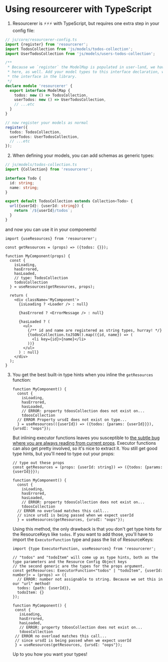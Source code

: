 # Using resourcerer with TypeScript

1. Resourcerer is ⚡⚡⚡ with TypeScript, but requires one extra step in your config file:

```ts
// js/core/resourcerer-config.ts
import {register} from 'resourcerer';
import TodosCollection from 'js/models/todos-collection';
import UserTodosCollection from 'js/models/users-todos-collection';

/**
 * Because we `register` the ModelMap is populated in user-land, we have to annotate its types
 * here, as well. Add your model types to this interface declaration, which will be merged with
 * the interface in the library.
 */
declare module 'resourcerer' {
  export interface ModelMap {
    todos: new () => TodosCollection,
    userTodos: new () => UserTodosCollection,
    // ...etc
  }
}

// now register your models as normal
register({
  todos: TodosCollection,
  userTodos: UserTodosCollection,
  // ...etc
});
```


2. When defining your models, you can add schemas as generic types:

```ts
// js/models/todos-collection.ts
import {Collection} from 'resourcerer';

interface Todo {
  id: string;
  name: string;
}

export default TodosCollection extends Collection<Todo> {
  url({userId}: {userId: string}) {
    return `/${userId}/todos`;
  }
}
```

and now you can use it in your components!

```tsx
import {useResources} from 'resourcerer';

const getResources = (props) => ({todos: {}});

function MyComponent(props) {
  const {
    isLoading,
    hasErrored,
    hasLoaded,
    // type: TodosCollection
    todosCollection
  } = useResources(getResources, props);

  return (
    <div className='MyComponent'>
      {isLoading ? <Loader /> : null}

      {hasErrored ? <ErrorMessage /> : null}

      {hasLoaded ? (
        <ul>
          {/** id and name are registered as string types, hurray! */}
          {todosCollection.toJSON().map(({id, name}) => (
            <li key={id}>{name}</li>
          ))}
        </ul>
      ) : null}
    </div>
  );
}
```


3. You get the best built-in type hints when you inline the `getResources` function:

    ```tsx
    function MyComponent() {
      const {
        isLoading,
        hasErrored,
        hasLoaded,
        // ERROR: property tdoosCollection does not exist on...
        tdoosCollection
      // ERROR Property ursdI does not exist on type...
      } = useResources(({userId}) => ({todos: {params: {userId}}}), {ursdI: "oops"});
    ```

   But inlining executor functions leaves you susceptible to [the subtle bug where you are always reading from current props](https://github.com/noahgrant/resourcerer/tree/typescript?tab=readme-ov-file#differences-between-useresources-and-withresources). Executor functions can also get pretty involved, so it's nice to extract it. You still get good type hints, but you'll need to type out your props:

    ```tsx
    // type out these props
    const getResources = (props: {userId: string}) => ({todos: {params: {userId}}});
    
    function MyComponent() {
      const {
        isLoading,
        hasErrored,
        hasLoaded,
        // ERROR: property tdoosCollection does not exist on...
        tdoosCollection
      // ERROR no overload matches this call...
      // since ursdI is being passed when we expect userId
      } = useResources(getResources, {ursdI: "oops"});
    ```

    Using this method, the only drawback is that you don't get type hints for the ResourceKeys like `todos`. If you want to add those, you'll have to import the `ExecutorFunction` type and pass the list of ResourceKeys:

     ```tsx
    import {type ExecutorFunction, useResources} from 'resourcerer';

    // "todos" and "todoItem" will come up as type hints, both as the type parameters and the Resource Config Object keys
    // the second generic are the types for the props argument.
    const getResources: ExecutorFunction<"todos" | "todoItem", {userId: number}> = (props) => ({
       // ERROR: number not assignable to string. Because we set this in our "url" method!
       todos: {path: {userId}},
       todoItem: {}
    });
    
    function MyComponent() {
      const {
        isLoading,
        hasErrored,
        hasLoaded,
        // ERROR: property tdoosCollection does not exist on...
        tdoosCollection
      // ERROR no overload matches this call...
      // since ursdI is being passed when we expect userId
      } = useResources(getResources, {ursdI: "oops"});
    ```

     Up to you how you want your types!
